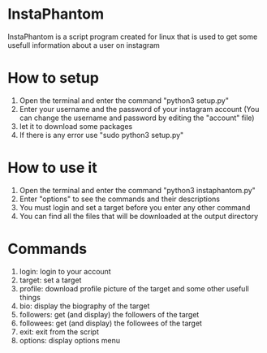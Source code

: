 # InstaPhantom
InstaPhantom is a script program created for linux that is used to get some usefull information about a user on instagram

# How to setup
1) Open the terminal and enter the command "python3 setup.py"
2) Enter your username and the password of your instagram account (You can change the username and password by editing the "account" file)
3) let it to download some packages
4) If there is any error use "sudo python3 setup.py"

# How to use it
1) Open the terminal and enter the command "python3 instaphantom.py"
2) Enter "options" to see the commands and their descriptions
3) You must login and set a target before you enter any other command
4) You can find all the files that will be downloaded at the output directory 

# Commands
1) login: login to your account
2) target: set a target
3) profile: download profile picture of the target and some other usefull things
4) bio: display the biography of the target
5) followers: get (and display) the followers of the target
6) followees: get (and display) the followees of the target
7) exit: exit from the script
8) options: display options menu
